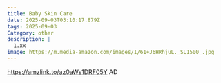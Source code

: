 ```yaml
---
title: Baby Skin Care
date: 2025-09-03T03:10:17.879Z
tags: 2025-09-03
Category: other
description: |
  1.xx
image: https://m.media-amazon.com/images/I/61+J6HRhjuL._SL1500_.jpg
---
```

https://amzlink.to/az0aWs1DRF05Y     AD
